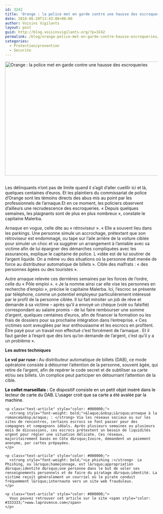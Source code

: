 ```yaml
---
id: 3242
title: 'Orange : la police met en garde contre une hausse des escroqueries'
date: 2018-06-20T13:43:08+00:00
author: Voisins Vigilants
layout: post
guid: http://blog.voisinsvigilants.org/?p=3242
permalink: /blog/orange-police-met-en-garde-contre-hausse-escroqueries/
categories:
  - Protection/prevention
  - Securite
---
```


[<img class="aligncenter size-full wp-image-3278" src="./../../images/2018/06/20180504_1_1_3_1_1_obj17417867_1.jpg" alt="Orange : la police met en garde contre une hausse des escroqueries" width="750" height="375" />](./../../images/2018/06/20180504_1_1_3_1_1_obj17417867_1.jpg)
&nbsp;

Les délinquants n&rsquo;ont pas de limite quand il s&rsquo;agit d&rsquo;aller cueillir ici et là, quelques centaines d&rsquo;euros. Et les plaintiers du commissariat de police d&rsquo;Orange sont les témoins directs des abus mis au point par les professionnels de l&rsquo;arnaque.Et en ce moment, les policiers observent d&rsquo;ailleurs une recrudescence des escroqueries. &laquo;&nbsp;Depuis quelques semaines, les plaignants sont de plus en plus nombreux&nbsp;&raquo;, constate le capitaine Malerba.
<!--more-->
<div dir="ltr" style="color: #222222;">
</div>

<p dir="ltr" style="color: #222222;">
  Arnaque en vogue, celle dite au &laquo;&nbsp;rétroviseur&nbsp;&raquo;. &laquo;&nbsp;Elle a souvent lieu dans les parkings. Une personne simule un accrochage, prétextant que son rétroviseur est endommagé, ou tape sur l&rsquo;aile arrière de la voiture ciblée pour simuler un choc et va suggérer un arrangement à l&rsquo;amiable avec sa victime afin de lui épargner des démarches compliquées avec les assurances, explique le capitaine de police. L&nbsp;&raquo;idée est de lui soutirer de l&rsquo;argent liquide. On a même vu des situations où la personne était menée de force au distributeur automatique de billets&nbsp;&raquo;. Cible des malfrats : &laquo;&nbsp;des personnes âgées ou des touristes&nbsp;&raquo;.
</p>

<div dir="ltr" style="color: #222222;">
  Autre arnaque relevée ces dernières semaines par les forces de l&rsquo;ordre, celle du &laquo;&nbsp;Pôle emploi&nbsp;&raquo;. &laquo;&nbsp;Je la nomme ainsi car elle vise les personnes en recherche d&rsquo;emploi&nbsp;&raquo;, précise le capitaine Malerba. Ici, l&rsquo;escroc se présente par téléphone, comme un potentiel employeur particulièrement intéressé par le profil de la personne ciblée. Il lui fait miroiter un job de rêve et demande à sa victime &#8211; après qu&rsquo;il a envoyé un chèque (volé ou falsifié) correspondant au salaire promis &#8211; de lui faire rembourser une somme d&rsquo;argent, quelques centaines d&rsquo;euros, afin de financer la formation ou les frais de dossiers pour sa prochaine intégration dans l&rsquo;entreprise. &laquo;&nbsp;Ces victimes sont aveuglées par leur enthousiasme et les escrocs en profitent. Être payé pour un travail non effectué c&rsquo;est forcément de l&rsquo;arnaque . Et il faut garder à l&rsquo;esprit que dès lors qu&rsquo;on demande de l&rsquo;argent, c&rsquo;est qu&rsquo;il y a un problème&nbsp;&raquo;.</p> 
  
  <div dir="ltr" style="color: #222222;">
  </div>
  
  <p dir="ltr" style="color: #222222; text-align: justify;">
    <strong>Les autres techniques</strong>
  </p>
  
  <div dir="ltr" style="color: #222222;">
  </div>
  
  <div dir="ltr" style="color: #222222;">
  </div>
  
  <p dir="ltr" style="color: #222222;">
    <strong style="font-weight: bold;">Le vol par ruse : </strong>Au distributeur automatique de billets (DAB), ce mode opératoire consiste à détourner l&rsquo;attention de la personne, souvent âgée, qui retire de l&rsquo;argent, afin de repérer le code secret et de subtiliser sa carte et/ou ses billets. Un complice peut participer en détournant l&rsquo;attention de la cible.
  </p>
  
  <div dir="ltr" style="color: #222222;">
    <p class="text-article" style="color: #000000;">
      <strong style="font-weight: bold;">Le collet marseillais :</strong> Ce dispositif consiste en un petit objet inséré dans le lecteur de carte du DAB. L&rsquo;usager croit que sa carte a été avalée par la machine.
    </p>
    
    <p class="text-article" style="color: #000000;">
      <strong style="font-weight: bold;">&laquo;&nbsp;L&rsquo;arnaque à la romance&nbsp;&raquo; : </strong> Via les réseaux sociaux ou sur les sites de rencontres, certains escrocs se font passer pour des compagnes et compagnons idéals. Après plusieurs semaines ou plusieurs mois de discussions, ces escrocs prétextent un besoin de liquidités urgent pour régler une situation délicate. Ces réseaux, majoritairement basés en Côte d&rsquo;Ivoire, demandent un paiement anonyme, par cartes prépayées.
    </p>
    
    <p class="text-article" style="color: #000000;">
      <strong style="font-weight: bold;">Le phishing :</strong>  Le Phishing, ou l&rsquo;hameçonnage, est l&rsquo;appropriation d&rsquo;identité d&rsquo;une personne dans le but de voler ses renseignements personnels et de faire du piratage d&rsquo;identité. La victime reçoit généralement un courriel où le pirate conduit fréquemment l&rsquo;internaute vers un site web frauduleux.
    </p>
    
    <p class="text-article" style="color: #000000;">
      Vous pouvez retrouver cet article sur le site <span style="color: #333333;">www.laprovence.com</span>
    </p>
  </div>
</div>